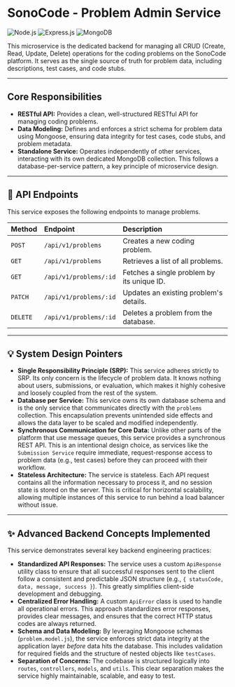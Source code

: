# SonoCode - Problem Admin Service

![Node.js](https://img.shields.io/badge/Node.js-339933?style=for-the-badge&logo=nodedotjs&logoColor=white)
![Express.js](https://img.shields.io/badge/Express.js-000000?style=for-the-badge&logo=express&logoColor=white)
![MongoDB](https://img.shields.io/badge/MongoDB-47A248?style=for-the-badge&logo=mongodb&logoColor=white)

This microservice is the dedicated backend for managing all CRUD (Create, Read, Update, Delete) operations for the coding problems on the SonoCode platform. It serves as the single source of truth for problem data, including descriptions, test cases, and code stubs.

---

##  Core Responsibilities

-   **RESTful API:** Provides a clean, well-structured RESTful API for managing coding problems.
-   **Data Modeling:** Defines and enforces a strict schema for problem data using Mongoose, ensuring data integrity for test cases, code stubs, and problem metadata.
-   **Standalone Service:** Operates independently of other services, interacting with its own dedicated MongoDB collection. This follows a database-per-service pattern, a key principle of microservice design.

---

## 📝 API Endpoints

This service exposes the following endpoints to manage problems.

| Method | Endpoint | Description |
| :--- | :--- | :--- |
| `POST` | `/api/v1/problems` | Creates a new coding problem. |
| `GET` | `/api/v1/problems` | Retrieves a list of all problems. |
| `GET` | `/api/v1/problems/:id` | Fetches a single problem by its unique ID. |
| `PATCH` | `/api/v1/problems/:id` | Updates an existing problem's details. |
| `DELETE`| `/api/v1/problems/:id` | Deletes a problem from the database. |

---

## 💡 System Design Pointers

-   **Single Responsibility Principle (SRP):** This service adheres strictly to SRP. Its only concern is the lifecycle of problem data. It knows nothing about users, submissions, or evaluation, which makes it highly cohesive and loosely coupled from the rest of the system.
-   **Database per Service:** This service owns its own database schema and is the only service that communicates directly with the `problems` collection. This encapsulation prevents unintended side effects and allows the data layer to be scaled and modified independently.
-   **Synchronous Communication for Core Data:** Unlike other parts of the platform that use message queues, this service provides a synchronous REST API. This is an intentional design choice, as services like the `Submission Service` require immediate, request-response access to problem data (e.g., test cases) before they can proceed with their workflow.
-   **Stateless Architecture:** The service is stateless. Each API request contains all the information necessary to process it, and no session state is stored on the server. This is critical for horizontal scalability, allowing multiple instances of this service to run behind a load balancer without issue.

---

## ✨ Advanced Backend Concepts Implemented

This service demonstrates several key backend engineering practices:

-   **Standardized API Responses:** The service uses a custom `ApiResponse` utility class to ensure that all successful responses sent to the client follow a consistent and predictable JSON structure (e.g., `{ statusCode, data, message, success }`). This greatly simplifies client-side development and debugging.
-   **Centralized Error Handling:** A custom `ApiError` class is used to handle all operational errors. This approach standardizes error responses, provides clear messages, and ensures that the correct HTTP status codes are always returned.
-   **Schema and Data Modeling:** By leveraging Mongoose schemas (`problem.model.js`), the service enforces strict data integrity at the application layer *before* data hits the database. This includes validation for required fields and the structure of nested objects like `testCases`.
-   **Separation of Concerns:** The codebase is structured logically into `routes`, `controllers`, `models`, and `utils`. This clear separation makes the service highly maintainable, scalable, and easy to test.

